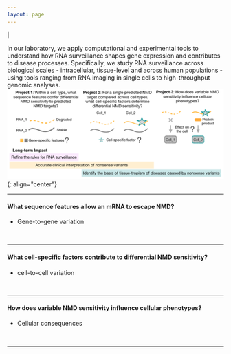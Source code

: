 ```yaml
---
layout: page
---
```


|

In our laboratory, we apply computational and experimental tools to understand how RNA surveillance shapes gene expression and contributes to disease processes. Specifically, we study RNA surveillance across biological scales - intracellular, tissue-level and across human populations - using tools ranging from RNA imaging in single cells to high-throughput genomic analyses.   
![img](/img/research-overview.png){: align="center"}
<br>

---

#### What sequence features allow an mRNA to escape NMD?
* Gene-to-gene variation
<br>

---

#### What cell-specific factors contribute to differential NMD sensitivity?
* cell-to-cell variation
<br>

---

#### How does variable NMD sensitivity influence cellular phenotypes?
* Cellular consequences
<br>

---
